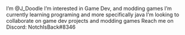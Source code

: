 I’m @J_Doodle
I’m interested in Game Dev, and modding games
I’m currently learning programing and more specifically java
I’m looking to collaborate on game dev projects and modding games
Reach me on Discord: NotchIsBack#8346
